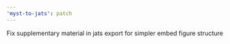 ```yaml
---
'myst-to-jats': patch
---
```


Fix supplementary material in jats export for simpler embed figure structure
